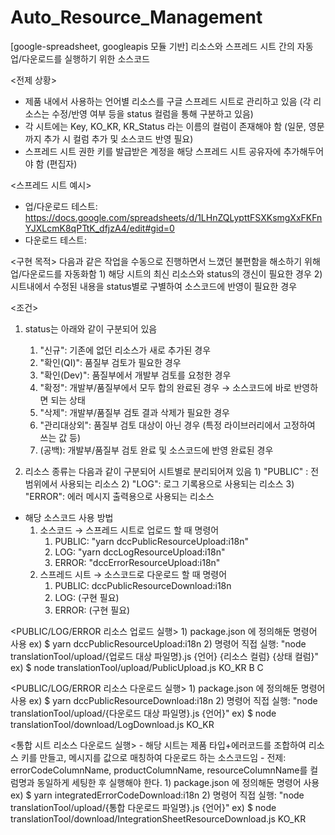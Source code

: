 # Auto_Resource_Management

[google-spreadsheet, googleapis 모듈 기반] 리소스와 스프레드 시트 간의 자동 업/다운로드를 실행하기 위한 소스코드

<전제 상황>
- 제품 내에서 사용하는 언어별 리소스를 구글 스프레드 시트로 관리하고 있음 (각 리소스는 수정/반영 여부 등을 status 컬럼을 통해 구분하고 있음)
- 각 시트에는 Key, KO_KR, KR_Status 라는 이름의 컬럼이 존재해야 함 (일문, 영문까지 추가 시 컬럼 추가 및 소스코드 반영 필요)
- 스프레드 시트 권한 키를 발급받은 계정을 해당 스프레드 시트 공유자에 추가해두어야 함 (편집자)


<스프레드 시트 예시>
- 업/다운로드 테스트: https://docs.google.com/spreadsheets/d/1LHnZQLypttFSXKsmgXxFKFnYJXLcmK8qPTtK_dfjzA4/edit#gid=0
- 다운로드 테스트: 


<구현 목적>
다음과 같은 작업을 수동으로 진행하면서 느꼈던 불편함을 해소하기 위해 업/다운로드를 자동화함 
	1) 해당 시트의 최신 리소스와 status의 갱신이 필요한 경우 
	2) 시트내에서 수정된 내용을 status별로 구별하여 소스코드에 반영이 필요한 경우



<조건>
  1.  status는 아래와 같이 구분되어 있음
      1. "신규": 기존에 없던 리소스가 새로 추가된 경우
      2. "확인(QI)": 품질부 검토가 필요한 경우
      3. "확인(Dev)": 품질부에서 개발부 검토를 요청한 경우
      4. "확정": 개발부/품질부에서 모두 합의 완료된 경우 → 소스코드에 바로 반영하면 되는 상태
      5. "삭제": 개발부/품질부 검토 결과 삭제가 필요한 경우
      6. "관리대상외": 품질부 검토 대상이 아닌 경우 (특정 라이브러리에서 고정하여 쓰는 값 등)
      7. (공백): 개발부/품질부 검토 완료 및 소스코드에 반영 완료된 경우


  2.  리소스 종류는 다음과 같이 구분되어 시트별로 분리되어져 있음 1) "PUBLIC" : 전 범위에서 사용되는 리소스 2) "LOG": 로그 기록용으로 사용되는 리소스 3) "ERROR": 에러 메시지 출력용으로 사용되는 리소스
- 해당 소스코드 사용 방법
  1.  소스코드 → 스프레드 시트로 업로드 할 때 명령어
      1. PUBLIC: "yarn dccPublicResourceUpload:i18n"
      2. LOG: "yarn dccLogResourceUpload:i18n"
      3. ERROR: "dccErrorResourceUpload:i18n"
  2.  스프레드 시트 → 소스코드로 다운로드 할 때 명령어
      1. PUBLIC: dccPublicResourceDownload:i18n
      1. LOG: (구현 필요)
      1. ERROR: (구현 필요)


<PUBLIC/LOG/ERROR 리소스 업로드 실행>
	1) package.json 에 정의해둔 명령어 사용 
		ex)  $ yarn dccPublicResourceUpload:i18n
	2) 명령어 직접 실행: "node translationTool/upload/{업로드 대상 파일명}.js {언어} {리소스 컬럼} {상태 컬럼}"
		ex) $ node translationTool/upload/PublicUpload.js KO_KR B C



<PUBLIC/LOG/ERROR 리소스 다운로드 실행>
	1) package.json 에 정의해둔 명령어 사용 
		ex)  $ yarn dccPublicResourceDownload:i18n
	2) 명령어 직접 실행: "node translationTool/upload/{다운로드 대상 파일명}.js {언어}"
		ex) $ node translationTool/download/LogDownload.js KO_KR



<통합 시트 리소스 다운로드 실행>
	- 해당 시트는 제품 타입+에러코드를 조합하여 리소스 키를 만들고, 메시지를 값으로 매칭하여 다운로드 하는 소스코드임
	- 전제: errorCodeColumnName, productColumnName, resourceColumnName를 컬럼명과 동일하게 세팅한 후 실행해야 한다.
	1) package.json 에 정의해둔 명령어 사용 
		ex)  $ yarn integratedErrorCodeDownload:i18n
	2) 명령어 직접 실행: "node translationTool/upload/{통합 다운로드 파일명}.js {언어}"
		ex) $ node translationTool/download/IntegrationSheetResourceDownload.js KO_KR
